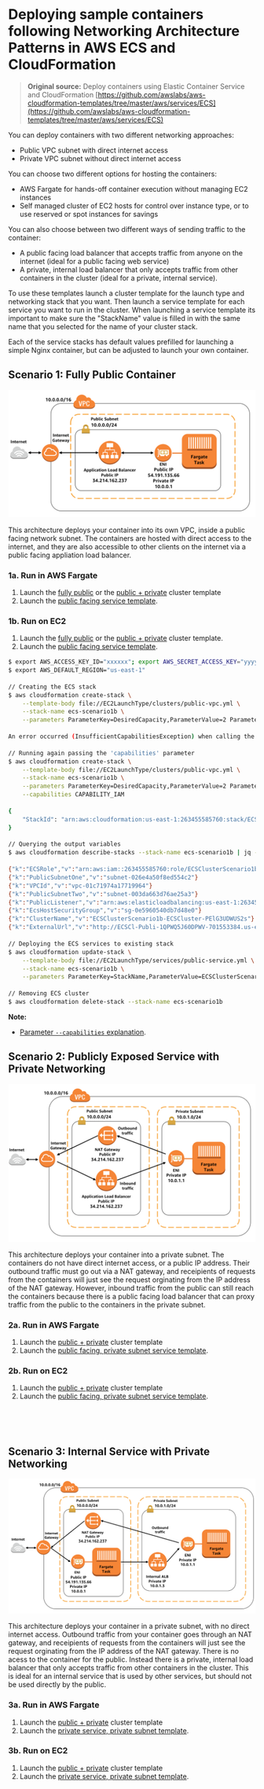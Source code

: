 # Deploying sample containers following Networking Architecture Patterns in AWS ECS and CloudFormation

> **Original source:**
> Deploy containers using Elastic Container Service and CloudFormation
> [https://github.com/awslabs/aws-cloudformation-templates/tree/master/aws/services/ECS](https://github.com/awslabs/aws-cloudformation-templates/tree/master/aws/services/ECS)

You can deploy containers with two different networking approaches:

- Public VPC subnet with direct internet access
- Private VPC subnet without direct internet access

You can choose two different options for hosting the containers:

- AWS Fargate for hands-off container execution without managing EC2 instances
- Self managed cluster of EC2 hosts for control over instance type, or to use reserved or spot instances for savings

You can also choose between two different ways of sending traffic to the container:

- A public facing load balancer that accepts traffic from anyone on the internet (ideal for a public facing web service)
- A private, internal load balancer that only accepts traffic from other containers in the cluster (ideal for a private, internal service).

To use these templates launch a cluster template for the launch type and networking stack that you want. Then launch a service template for each service you want to run in the cluster. When launching a service template its important to make sure the "StackName" value is filled in with the same name that you selected for the name of your cluster stack.

Each of the service stacks has default values prefilled for launching a simple Nginx container, but can be adjusted to launch your own container.

## Scenario 1: Fully Public Container

![public subnet public load balancer](images/public-task-public-loadbalancer.png)

This architecture deploys your container into its own VPC, inside a public facing network subnet. The containers are hosted with direct access to the internet, and they are also accessible to other clients on the internet via a public facing appliation load balancer.

### 1a. Run in AWS Fargate

1. Launch the [fully public](FargateLaunchType/clusters/public-vpc.yml) or the [public + private](FargateLaunchType/clusters/private-vpc.yml) cluster template
2. Launch the [public facing service template](FargateLaunchType/services/public-service.yml).

### 1b. Run on EC2

1. Launch the [fully public](EC2LaunchType/clusters/public-vpc.yml) or the [public + private](EC2LaunchType/clusters/private-vpc.yml) cluster template.
2. Launch the [public facing service template](EC2LaunchType/services/public-service.yml).

```sh
$ export AWS_ACCESS_KEY_ID="xxxxxx"; export AWS_SECRET_ACCESS_KEY="yyyyyyy"
$ export AWS_DEFAULT_REGION="us-east-1"

// Creating the ECS stack
$ aws cloudformation create-stack \
    --template-body file://EC2LaunchType/clusters/public-vpc.yml \
    --stack-name ecs-scenario1b \
    --parameters ParameterKey=DesiredCapacity,ParameterValue=2 ParameterKey=MaxSize,ParameterValue=3 ParameterKey=InstanceType,ParameterValue=t2.small 

An error occurred (InsufficientCapabilitiesException) when calling the CreateStack operation: Requires capabilities : [CAPABILITY_IAM]

// Running again passing the 'capabilities' parameter 
$ aws cloudformation create-stack \
    --template-body file://EC2LaunchType/clusters/public-vpc.yml \
    --stack-name ecs-scenario1b \
    --parameters ParameterKey=DesiredCapacity,ParameterValue=2 ParameterKey=MaxSize,ParameterValue=3 ParameterKey=InstanceType,ParameterValue=t2.small \
    --capabilities CAPABILITY_IAM 

{
    "StackId": "arn:aws:cloudformation:us-east-1:263455585760:stack/ECSClusterScenario1b/211c14a0-c070-11ea-9a34-120fbf0f0187"
}

// Querying the output variables
$ aws cloudformation describe-stacks --stack-name ecs-scenario1b | jq -c '.Stacks[].Outputs[] | {k: .OutputKey, v:.OutputValue}'

{"k":"ECSRole","v":"arn:aws:iam::263455585760:role/ECSClusterScenario1b-ECSRole-1H0MSWYWA1J02"}
{"k":"PublicSubnetOne","v":"subnet-026e4a50f8ed554c2"}
{"k":"VPCId","v":"vpc-01c71974a17719964"}
{"k":"PublicSubnetTwo","v":"subnet-003da663d76ae25a3"}
{"k":"PublicListener","v":"arn:aws:elasticloadbalancing:us-east-1:263455585760:listener/app/ECSCl-Publi-1QPWQ5J60DPWV/e9aeefbd5f8d81c5/c30a3b729756cd69"}
{"k":"EcsHostSecurityGroup","v":"sg-0e5960540db7d48e0"}
{"k":"ClusterName","v":"ECSClusterScenario1b-ECSCluster-PElG3UDWUS2s"}
{"k":"ExternalUrl","v":"http://ECSCl-Publi-1QPWQ5J60DPWV-701553384.us-east-1.elb.amazonaws.com"}

// Deploying the ECS services to existing stack
$ aws cloudformation update-stack \
    --template-body file://EC2LaunchType/services/public-service.yml \
    --stack-name ecs-scenario1b \
    --parameters ParameterKey=StackName,ParameterValue=ECSClusterScenario1b 

// Removing ECS cluster
$ aws cloudformation delete-stack --stack-name ecs-scenario1b
```

**Note:**    
- [Parameter `--capabilities` explanation](https://medium.com/@dalumiller/aws-cloudformation-capabilities-parameter-ab73a373278).

## Scenario 2: Publicly Exposed Service with Private Networking

![private subnet public load balancer](images/private-task-public-loadbalancer.png)

This architecture deploys your container into a private subnet. The containers do not have direct internet access, or a public IP address. Their outbound traffic must go out via a NAT gateway, and receipients of requests from the containers will just see the request orginating from the IP address of the NAT gateway. However, inbound traffic from the public can still reach the containers because there is a public facing load balancer that can proxy traffic from the public to the containers in the private subnet.

### 2a. Run in AWS Fargate

1. Launch the [public + private](FargateLaunchType/clusters/private-vpc.yml) cluster template
2. Launch the [public facing, private subnet service template](FargateLaunchType/services/private-subnet-public-service.yml).

### 2b. Run on EC2

1. Launch the [public + private](EC2LaunchType/clusters/private-vpc.yml) cluster template
2. Launch the [public facing, private subnet service template](EC2LaunchType/services/public-service.yml).

&nbsp;

&nbsp;

## Scenario 3: Internal Service with Private Networking

![private subnet private load balancer](images/private-task-private-loadbalancer.png)

This architecture deploys your container in a private subnet, with no direct internet access. Outbound traffic from your container goes through an NAT gateway, and receipients of requests from the containers will just see the request orginating from the IP address of the NAT gateway. There is no acess to the container for the public. Instead there is a private, internal load balancer that only accepts traffic from other containers in the cluster. This is ideal for an internal service that is used by other services, but should not be used directly by the public.

### 3a. Run in AWS Fargate

1. Launch the [public + private](FargateLaunchType/clusters/private-vpc.yml) cluster template
2. Launch the [private service, private subnet template](FargateLaunchType/services/private-subnet-private-service.yml).

### 3b. Run on EC2

1. Launch the [public + private](EC2LaunchType/clusters/private-vpc.yml) cluster template
2. Launch the [private service, private subnet template](EC2LaunchType/services/private-service.yml).

